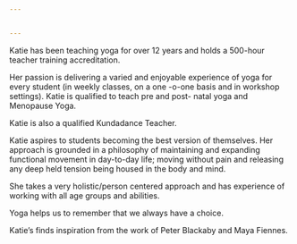 ```yaml
---


---
```

Katie has been teaching yoga for over 12 years and holds a 500-hour teacher training accreditation.

Her passion is delivering a varied and enjoyable experience of yoga for every student (in weekly
classes, on a one -o-one basis and in workshop settings). Katie is qualified to teach pre and post-
natal yoga and Menopause Yoga. 

Katie is also a qualified Kundadance Teacher.

Katie aspires to students becoming the best version of themselves. Her approach is grounded in a
philosophy of maintaining and expanding functional movement in day-to-day life; moving without
pain and releasing any deep held tension being housed in the body and mind.

She takes a very holistic/person centered approach and has experience of working with all age
groups and abilities.

Yoga helps us to remember that we always have a choice.

Katie’s finds inspiration from the work of Peter Blackaby and Maya Fiennes.
